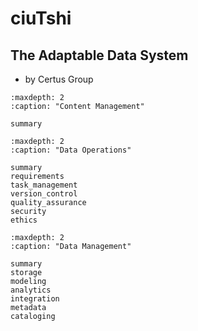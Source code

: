 # ciuTshi

## The Adaptable Data System

* by Certus Group

```{toctree}
:maxdepth: 2
:caption: "Content Management"

summary
```

```{toctree}
:maxdepth: 2
:caption: "Data Operations"

summary
requirements
task_management
version_control
quality_assurance
security
ethics
```

```{toctree}
:maxdepth: 2
:caption: "Data Management"

summary
storage
modeling
analytics
integration
metadata
cataloging
```

